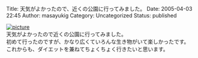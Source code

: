 Title: 天気がよかったので、近くの公園に行ってみました。
Date: 2005-04-03 22:45
Author: masayukig
Category: Uncategorized
Status: published

[![picture](http://lunatic.xrea.jp/mt/archives/DSC_0085s-thumb.JPG)
](http://lunatic.xrea.jp/mt/archives/DSC_0085s.html)  
天気がよかったので近くの公園に行ってみました。  
初めて行ったのですが、かなり広くていろんな生き物がいて楽しかったです。  
これからも、ダイエットを兼ねてちょくちょく行きたいと思います。
